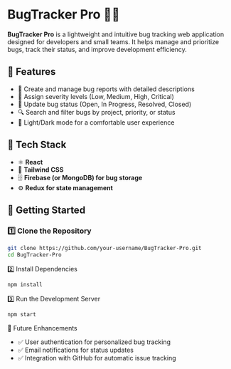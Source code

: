 # BugTracker Pro 🐛🚀  

**BugTracker Pro** is a lightweight and intuitive bug tracking web application designed for developers and small teams. It helps manage and prioritize bugs, track their status, and improve development efficiency.  

## 🔹 Features  
- 📝 Create and manage bug reports with detailed descriptions  
- 📌 Assign severity levels (Low, Medium, High, Critical)  
- 🔄 Update bug status (Open, In Progress, Resolved, Closed)  
- 🔍 Search and filter bugs by project, priority, or status  
- 🌙 Light/Dark mode for a comfortable user experience  

## 🔧 Tech Stack  
- ⚛️ **React**  
- 🎨 **Tailwind CSS**  
- 🗄 **Firebase (or MongoDB) for bug storage**  
- ⚙ **Redux for state management**  

## 🚀 Getting Started  

### 1️⃣ Clone the Repository  
```bash
git clone https://github.com/your-username/BugTracker-Pro.git  
cd BugTracker-Pro  
```
2️⃣ Install Dependencies
```bash
npm install  
```
3️⃣ Run the Development Server
```bash
npm start  
```
📡 Future Enhancements
- ✅ User authentication for personalized bug tracking
- ✅ Email notifications for status updates
- ✅ Integration with GitHub for automatic issue tracking
